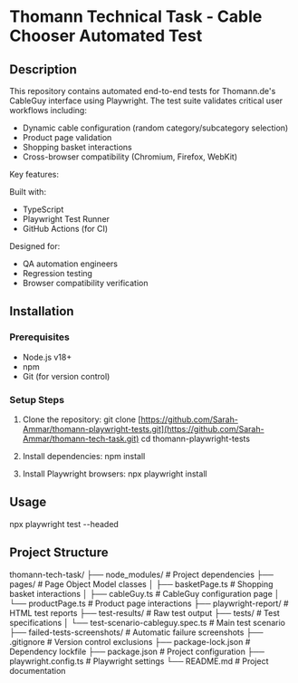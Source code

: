 # Thomann Technical Task - Cable Chooser Automated Test

## Description
This repository contains automated end-to-end tests for Thomann.de's CableGuy interface using Playwright. The test suite validates critical user workflows including:

- Dynamic cable configuration (random category/subcategory selection)
- Product page validation
- Shopping basket interactions
- Cross-browser compatibility (Chromium, Firefox, WebKit)

Key features:


Built with:
- TypeScript
- Playwright Test Runner
- GitHub Actions (for CI)

Designed for:
- QA automation engineers
- Regression testing
- Browser compatibility verification

## Installation

### Prerequisites
- Node.js v18+
- npm
- Git (for version control)

### Setup Steps
1. Clone the repository:
   git clone [https://github.com/Sarah-Ammar/thomann-playwright-tests.git](https://github.com/Sarah-Ammar/thomann-tech-task.git)
   cd thomann-playwright-tests

2. Install dependencies:
npm install

3. Install Playwright browsers:
npx playwright install



## Usage
npx playwright test --headed

## Project Structure
thomann-tech-task/
├── node_modules/          # Project dependencies
├── pages/                 # Page Object Model classes
│   ├── basketPage.ts      # Shopping basket interactions
│   ├── cableGuy.ts        # CableGuy configuration page
│   └── productPage.ts     # Product page interactions
├── playwright-report/     # HTML test reports
├── test-results/          # Raw test output
├── tests/                 # Test specifications
│   └── test-scenario-cableguy.spec.ts  # Main test scenario
├── failed-tests-screenshots/ # Automatic failure screenshots
├── .gitignore             # Version control exclusions
├── package-lock.json      # Dependency lockfile
├── package.json           # Project configuration
├── playwright.config.ts   # Playwright settings
└── README.md             # Project documentation